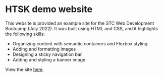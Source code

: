 # HTSK demo website
This website is provided an example site for the STC Web Development Bootcamp (July 2022). It was built using HTML and CSS, and it highlights the following skills:

* Organizing content with semantic containers and Flexbox styling
* Adding and formatting images
* Designing a sticky navigation bar
* Adding and styling a banner image

View the site [here](https://norahrid.github.io/htsk/).